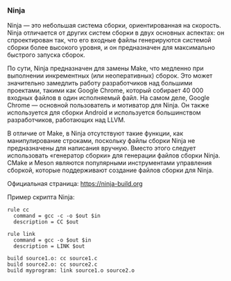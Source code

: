 ### Ninja

Ninja — это небольшая система сборки, ориентированная на скорость. Ninja отличается от других систем сборки в двух основных аспектах: он спроектирован так, что его входные файлы генерируются системой сборки более высокого уровня, и он предназначен для максимально быстрого запуска сборок.

По сути, Ninja предназначен для замены Make, что медленно при выполнении инкрементных (или неоперативных) сборок. Это может значительно замедлить работу разработчиков над большими проектами, такими как Google Chrome, который собирает 40 000 входных файлов в один исполняемый файл. На самом деле, Google Chrome — основной пользователь и мотиватор для Ninja. Он также используется для сборки Android и используется большинством разработчиков, работающих над LLVM.

В отличие от Make, в Ninja отсутствуют такие функции, как манипулирование строками, поскольку файлы сборки Ninja не предназначены для написания вручную. Вместо этого следует использовать «генератор сборки» для генерации файлов сборки Ninja. CMake и Meson являются популярными инструментами управления сборкой, которые поддерживают создание файлов сборки для Ninja.

Официальная страница: https://ninja-build.org

Пример скрипта Ninja:

```
rule cc
  command = gcc -c -o $out $in
  description = CC $out
  
rule link
  command = gcc -o $out $in
  description = LINK $out
  
build source1.o: cc source1.c
build source2.o: cc source2.c
build myprogram: link source1.o source2.o
```
